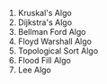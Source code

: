 1) Kruskal's Algo
2) Dijkstra's Algo
3) Bellman Ford Algo
4) Floyd Warshall Algo
5) Topological Sort Algo
6) Flood Fill Algo
7) Lee Algo